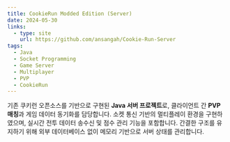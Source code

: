 ```yaml
---
title: CookieRun Modded Edition (Server)
date: 2024-05-30
links:
  - type: site
    url: https://github.com/ansangah/Cookie-Run-Server
tags:
  - Java
  - Socket Programming
  - Game Server
  - Multiplayer
  - PVP
  - CookieRun
---
```



기존 쿠키런 오픈소스를 기반으로 구현된 **Java 서버 프로젝트**로,
클라이언트 간 **PVP 매칭**과 게임 데이터 동기화를 담당합니다.
소켓 통신 기반의 멀티플레이 환경을 구현하였으며,
실시간 전투 데이터 송수신 및 점수 관리 기능을 포함합니다.
간결한 구조를 유지하기 위해 외부 데이터베이스 없이 메모리 기반으로 서버 상태를 관리합니다.
